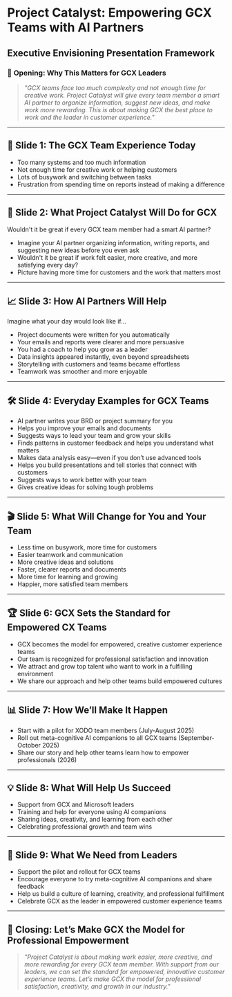 # Project Catalyst: Empowering GCX Teams with AI Partners
## Executive Envisioning Presentation Framework

### 🎯 **Opening: Why This Matters for GCX Leaders**

> *"GCX teams face too much complexity and not enough time for creative work. Project Catalyst will give every team member a smart AI partner to organize information, suggest new ideas, and make work more rewarding. This is about making GCX the best place to work and the leader in customer experience."*

---

## 🚀 **Slide 1: The GCX Team Experience Today**

- Too many systems and too much information
- Not enough time for creative work or helping customers
- Lots of busywork and switching between tasks
- Frustration from spending time on reports instead of making a difference

---

## 🎯 **Slide 2: What Project Catalyst Will Do for GCX**

Wouldn't it be great if every GCX team member had a smart AI partner?

- Imagine your AI partner organizing information, writing reports, and suggesting new ideas before you even ask
- Wouldn't it be great if work felt easier, more creative, and more satisfying every day?
- Picture having more time for customers and the work that matters most

---

## 📈 **Slide 3: How AI Partners Will Help**

Imagine what your day would look like if...

- Project documents were written for you automatically
- Your emails and reports were clearer and more persuasive
- You had a coach to help you grow as a leader
- Data insights appeared instantly, even beyond spreadsheets
- Storytelling with customers and teams became effortless
- Teamwork was smoother and more enjoyable

---

## 🛠️ **Slide 4: Everyday Examples for GCX Teams**

- AI partner writes your BRD or project summary for you
- Helps you improve your emails and documents
- Suggests ways to lead your team and grow your skills
- Finds patterns in customer feedback and helps you understand what matters
- Makes data analysis easy—even if you don’t use advanced tools
- Helps you build presentations and tell stories that connect with customers
- Suggests ways to work better with your team
- Gives creative ideas for solving tough problems

---

## 🎬 **Slide 5: What Will Change for You and Your Team**

- Less time on busywork, more time for customers
- Easier teamwork and communication
- More creative ideas and solutions
- Faster, clearer reports and documents
- More time for learning and growing
- Happier, more satisfied team members

---

## 🏆 **Slide 6: GCX Sets the Standard for Empowered CX Teams**

- GCX becomes the model for empowered, creative customer experience teams
- Our team is recognized for professional satisfaction and innovation
- We attract and grow top talent who want to work in a fulfilling environment
- We share our approach and help other teams build empowered cultures

---

## 📊 **Slide 7: How We’ll Make It Happen**

- Start with a pilot for XODO team members (July-August 2025)
- Roll out meta-cognitive AI companions to all GCX teams (September-October 2025)
- Share our story and help other teams learn how to empower professionals (2026)

---

## 💡 **Slide 8: What Will Help Us Succeed**

- Support from GCX and Microsoft leaders
- Training and help for everyone using AI companions
- Sharing ideas, creativity, and learning from each other
- Celebrating professional growth and team wins

---

## 🎯 **Slide 9: What We Need from Leaders**

- Support the pilot and rollout for GCX teams
- Encourage everyone to try meta-cognitive AI companions and share feedback
- Help us build a culture of learning, creativity, and professional fulfillment
- Celebrate GCX as the leader in empowered customer experience teams

---

## 🚀 **Closing: Let’s Make GCX the Model for Professional Empowerment**

> *"Project Catalyst is about making work easier, more creative, and more rewarding for every GCX team member. With support from our leaders, we can set the standard for empowered, innovative customer experience teams. Let’s make GCX the model for professional satisfaction, creativity, and growth in our industry."*
